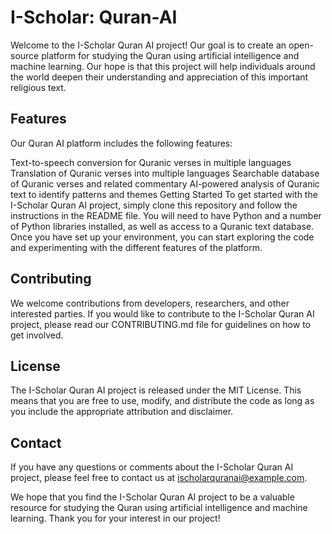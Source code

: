


# I-Scholar: Quran-AI
Welcome to the I-Scholar Quran AI project! Our goal is to create an open-source platform for studying the Quran using artificial intelligence and machine learning. Our hope is that this project will help individuals around the world deepen their understanding and appreciation of this important religious text.

## Features
Our Quran AI platform includes the following features:

Text-to-speech conversion for Quranic verses in multiple languages
Translation of Quranic verses into multiple languages
Searchable database of Quranic verses and related commentary
AI-powered analysis of Quranic text to identify patterns and themes
Getting Started
To get started with the I-Scholar Quran AI project, simply clone this repository and follow the instructions in the README file. You will need to have Python and a number of Python libraries installed, as well as access to a Quranic text database. Once you have set up your environment, you can start exploring the code and experimenting with the different features of the platform.

## Contributing
We welcome contributions from developers, researchers, and other interested parties. If you would like to contribute to the I-Scholar Quran AI project, please read our CONTRIBUTING.md file for guidelines on how to get involved.

## License
The I-Scholar Quran AI project is released under the MIT License. This means that you are free to use, modify, and distribute the code as long as you include the appropriate attribution and disclaimer.

## Contact
If you have any questions or comments about the I-Scholar Quran AI project, please feel free to contact us at ischolarquranai@example.com.

We hope that you find the I-Scholar Quran AI project to be a valuable resource for studying the Quran using artificial intelligence and machine learning. Thank you for your interest in our project!
